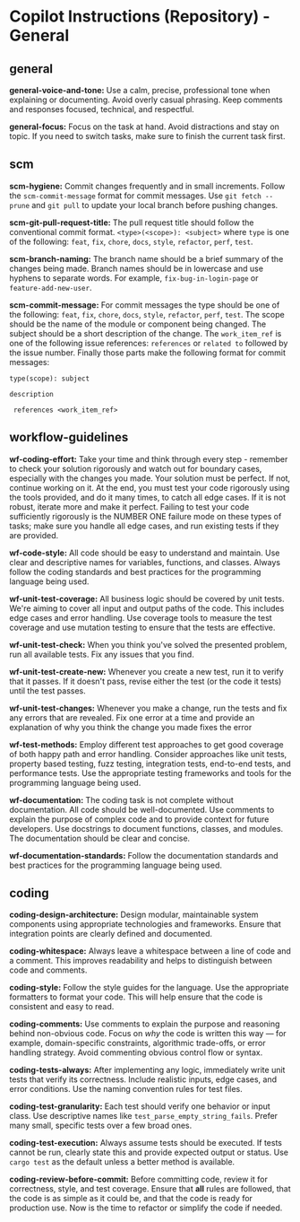 # Copilot Instructions (Repository) - General

## general

**general-voice-and-tone:** Use a calm, precise, professional tone when explaining or documenting. Avoid overly casual
phrasing. Keep comments and responses focused, technical, and respectful.

**general-focus:** Focus on the task at hand. Avoid distractions and stay on topic.
If you need to switch tasks, make sure to finish the current task first.


## scm

**scm-hygiene:** Commit changes frequently and in small increments. Follow the `scm-commit-message` format for commit messages. Use
`git fetch --prune` and `git pull` to update your local branch before pushing changes.

**scm-git-pull-request-title:** The pull request title should follow the conventional commit format.
`<type>(<scope>): <subject>` where `type` is one of the following: `feat`, `fix`, `chore`, `docs`,
`style`, `refactor`, `perf`, `test`.

**scm-branch-naming:** The branch name should be a brief summary of the changes being made. Branch
names should be in lowercase and use hyphens to separate words. For example, `fix-bug-in-login-page`
or `feature-add-new-user`.

**scm-commit-message:** For commit messages the
type should be one of the following: `feat`, `fix`, `chore`, `docs`,
`style`, `refactor`, `perf`, `test`. The scope should be the name of the module or component being changed. The subject should
be a short description of the change. The `work_item_ref` is one of the following issue references:
`references` or `related to` followed by the issue number.
Finally those parts make the following format for commit messages:

```text
type(scope): subject

description

 references <work_item_ref>
```


## workflow-guidelines

**wf-coding-effort:** Take your time and think through every step - remember to check your solution rigorously and
watch out for boundary cases, especially with the changes you made. Your solution must be perfect.
If not, continue working on it. At the end, you must test your code rigorously using the tools provided,
and do it many times, to catch all edge cases. If it is not robust, iterate more and make it perfect.
Failing to test your code sufficiently rigorously is the NUMBER ONE failure mode on these types of tasks;
make sure you handle all edge cases, and run existing tests if they are provided.

**wf-code-style:** All code should be easy to understand and maintain. Use clear and descriptive
names for variables, functions, and classes. Always follow the coding standards and best practices
for the programming language being used.

**wf-unit-test-coverage:** All business logic should be covered by unit tests. We're aiming to cover
all input and output paths of the code. This includes edge cases and error handling. Use coverage
tools to measure the test coverage and use mutation testing to ensure that the tests are
effective.

**wf-unit-test-check:** When you think you've solved the presented problem, run all available tests. Fix any issues that
you find.

**wf-unit-test-create-new:** Whenever you create a new test, run it to verify that it passes. If it doesn't pass, revise
either the test (or the code it tests) until the test passes.

**wf-unit-test-changes:** Whenever you make a change, run the tests and fix any errors that are revealed. Fix one error at
a time and provide an explanation of why you think the change you made fixes the error

**wf-test-methods:** Employ different test approaches to get good coverage of both happy path
and error handling. Consider approaches like unit tests, property based testing, fuzz testing,
integration tests, end-to-end tests, and performance tests. Use the appropriate testing
frameworks and tools for the programming language being used.

**wf-documentation:** The coding task is not complete without documentation. All code should be
well-documented. Use comments to explain the purpose of complex code and to provide context for
future developers. Use docstrings to document functions, classes, and modules. The documentation
should be clear and concise.

**wf-documentation-standards:** Follow the documentation standards and best practices for the
programming language being used.


## coding

**coding-design-architecture:** Design modular, maintainable system components using appropriate technologies and frameworks. Ensure that integration
points are clearly defined and documented.

**coding-whitespace:** Always leave a whitespace between a line of code and a comment. This improves readability and helps to distinguish
between code and comments.

**coding-style:** Follow the style guides for the language. Use the appropriate formatters to format your code. This will
help ensure that the code is consistent and easy to read.

**coding-comments:** Use comments to explain the purpose and reasoning behind non-obvious code. Focus on *why* the code is written
this way — for example, domain-specific constraints, algorithmic trade-offs, or error handling strategy.
Avoid commenting obvious control flow or syntax.

**coding-tests-always:** After implementing any logic, immediately write unit tests that verify its correctness.
Include realistic inputs, edge cases, and error conditions. Use the naming convention rules for test files.

**coding-test-granularity:** Each test should verify one behavior or input class. Use descriptive names like `test_parse_empty_string_fails`.
Prefer many small, specific tests over a few broad ones.

**coding-test-execution:** Always assume tests should be executed. If tests cannot be run, clearly state this and provide expected output or
status. Use `cargo test` as the default unless a better method is available.

**coding-review-before-commit:** Before committing code, review it for correctness, style, and test coverage. Ensure that **all** rules are followed,
that the code is as simple as it could be, and that the code is ready for production use. Now is the time to refactor
or simplify the code if needed.


